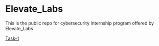 # Elevate_Labs

This is the public repo for cybersecurity internship program offered by Elevate_Labs

[Task-1](./TASK-1.pdf)
